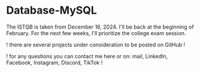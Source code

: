 # Database-MySQL
The ISTQB is taken from December 16, 2024. I'll be back at the beginning of February. For the next few weeks, I'll prioritize the college exam session.

! there are several projects under consideration to be posted on GitHub !
 
! for any questions you can contact me here or on: mail, LinkedIn, Facebook, Instagram, Discord, TikTok ! 

